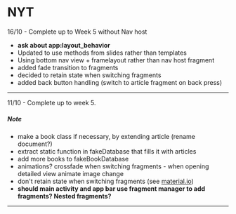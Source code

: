 # NYT

16/10 - Complete up to Week 5 without Nav host
  - **ask about app:layout_behavior**
  - Updated to use methods from slides rather than templates
  - Using bottom nav view + framelayout rather than nav host fragment
  - added fade transition to fragments
  - decided to retain state when switching fragments
  - added back button handling (switch to article fragment on back press)

---

11/10 - Complete up to week 5.

##### Note 
  - make a book class if necessary, by extending article (rename document?)
  - extract static function in fakeDatabase that fills it with articles
  - add more books to fakeBookDatabase
  - animations? crossfade when switching fragments - when opening detailed view animate image change
  - don't retain state when switching fragments (see [material.io](https://material.io/components/bottom-navigation/#behavior))
  - **should main activity and app bar use fragment manager to add fragments? Nested fragments?**

---



